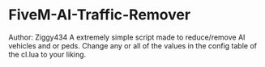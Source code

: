 # FiveM-AI-Traffic-Remover
Author: Ziggy434
A extremely simple script made to reduce/remove AI vehicles and or peds. 
Change any or all of the values in the config table of the cl.lua to your liking.
